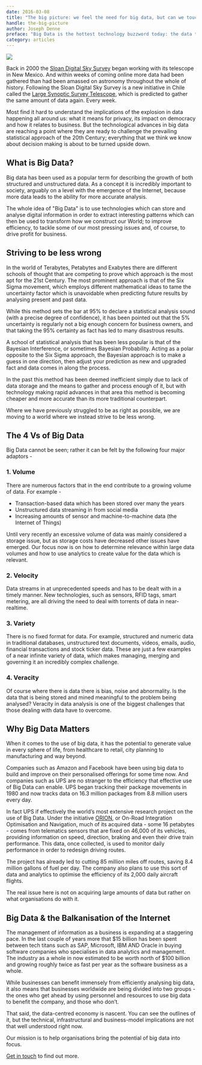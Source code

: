 ```yaml
---
date: 2016-03-08
title: "The big picture: we feel the need for big data, but can we touch it?"
handle: the-big-picture
author: Joseph Denne
preface: "Big Data is the hottest technology buzzword today: the data that we spread and store is reaching superabundant amounts. But is this data explosion all that it is hyped up to be?"
category: articles
---
```


![](http://52.50.38.122/workspace/uploads/images/insights/big-data-5509835f606cc.jpg)

Back in 2000 the [Sloan Digital Sky Survey](http://www.sdss.org/) began working with its telescope in New Mexico. And within weeks of coming online more data had been gathered than had been amassed on astronomy throughout the whole of history. Following the Sloan Digital Sky Survey is a new initiative in Chile called the [Large Synoptic Survey Telescope](http://www.lsst.org/lsst/), which is predicted to gather the same amount of data again. Every week.

Most find it hard to understand the implications of the explosion in data happening all around us: what it means for privacy, its impact on democracy and how it relates to business. But the technological advances in big data are reaching a point where they are ready to challenge the prevailing statistical approach of the 20th Century; everything that we think we know about decision making is about to be turned upside down.

## What is Big Data?

Big data has been used as a popular term for describing the growth of both structured and unstructured data. As a concept it is incredibly important to society, arguably on a level with the emergence of the Internet, because more data leads to the ability for more accurate analysis.

The whole idea of "Big Data" is to use technologies which can store and analyse digital information in order to extract interesting patterns which can then be used to transform how we construct our World; to improve efficiency, to tackle some of our most pressing issues and, of course, to drive profit for business.

## Striving to be less wrong

In the world of Terabytes, Petabytes and Exabytes there are different schools of thought that are competing to prove which approach is the most apt for the 21st Century. The most prominent approach is that of the Six Sigma movement, which employs different mathematical ideas to tame the uncertainty factor which is unavoidable when predicting future results by analysing present and past data.

While this method sets the bar at 95% to declare a statistical analysis sound (with a precise degree of confidence), it has been pointed out that the 5% uncertainty is regularly not a big enough concern for business owners, and that taking the 95% certainty as fact has led to many disastrous results.

A school of statistical analysis that has been less popular is that of the Bayesian Interference, or sometimes Bayesian Probability. Acting as a polar opposite to the Six Sigma approach, the Bayesian approach is to make a guess in one direction, then adjust your prediction as new and upgraded fact and data comes in along the process.

In the past this method has been deemed inefficient simply due to lack of data storage and the means to gather and process enough of it, but with technology making rapid advances in that area this method is becoming cheaper and more accurate than its more traditional counterpart.

Where we have previously struggled to be as right as possible, we are moving to a world where we instead strive to be less wrong.

## The 4 Vs of Big Data

Big Data cannot be seen; rather it can be felt by the following four major adaptors -

### 1\. Volume

There are numerous factors that in the end contribute to a growing volume of data. For example -

*   Transaction-based data which has been stored over many the years
*   Unstructured data streaming in from social media
*   Increasing amounts of sensor and machine-to-machine data (the Internet of Things)

Until very recently an excessive volume of data was mainly considered a storage issue, but as storage costs have decreased other issues have emerged. Our focus now is on how to determine relevance within large data volumes and how to use analytics to create value for the data which is relevant.

### 2\. Velocity

Data streams in at unprecedented speeds and has to be dealt with in a timely manner. New technologies, such as sensors, RFID tags, smart metering, are all driving the need to deal with torrents of data in near-realtime.

### 3\. Variety

There is no fixed format for data. For example, structured and numeric data in traditional databases, unstructured text documents, videos, emails, audio, financial transactions and stock ticker data. These are just a few examples of a near infinite variety of data, which makes managing, merging and governing it an incredibly complex challenge.

### 4\. Veracity

Of course where there is data there is bias, noise and abnormality. Is the data that is being stored and mined meaningful to the problem being analysed? Veracity in data analysis is one of the biggest challenges that those dealing with data have to overcome.

## Why Big Data Matters

When it comes to the use of big data, it has the potential to generate value in every sphere of life, from healthcare to retail, city planning to manufacturing and way beyond.

Companies such as Amazon and Facebook have been using big data to build and improve on their personalised offerings for some time now. And companies such as UPS are no stranger to the efficiency that effective use of Big Data can enable. UPS began tracking their package movements in 1980 and now tracks data on 16.3 million packages from 8.8 million users every day.

In fact UPS if effectively the world’s most extensive research project on the use of Big Data. Under the initiative [ORION](http://www.pressroom.ups.com/Fact+Sheets/ORION+Fact+Sheet), or On-Road Integration Optimisation and Navigation, much of its acquired data - some 16 petabytes - comes from telematics sensors that are fixed on 46,000 of its vehicles, providing information on speed, direction, braking and even their drive train performance. This data, once collected, is used to monitor daily performance in order to redesign driving routes.

The project has already led to cutting 85 million miles off routes, saving 8.4 million gallons of fuel per day. The company also plans to use this sort of data and analytics to optimise the efficiency of its 2,000 daily aircraft flights.

The real issue here is not on acquiring large amounts of data but rather on what organisations do with it.

## Big Data & the Balkanisation of the Internet

The management of information as a business is expanding at a staggering pace. In the last couple of years more that $15 billion has been spent between tech titans such as SAP, Microsoft, IBM AND Oracle in buying software companies who specialises in data analytics and management. The industry as a whole in now estimated to be worth north of $100 billion and growing roughly twice as fast per year as the software business as a whole.

While businesses can benefit immensely from efficiently analysing big data, it also means that businesses worldwide are being divided into two groups - the ones who get ahead by using personnel and resources to use big data to benefit the company, and those who don’t.

That said, the data-centred economy is nascent. You can see the outlines of it, but the technical, infrastructural and business-model implications are not that well understood right now.

Our mission is to help organisations bring the potential of big data into focus.

[Get in touch](#contact) to find out more.
